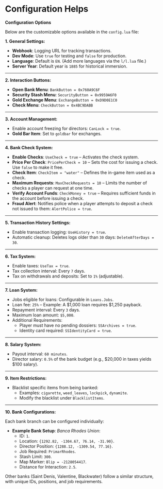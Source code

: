 # Configuration Helps

**Configuration Options**

Below are the customizable options available in the `config.lua` file:

**1. General Settings:**

* **Webhook**: Logging URL for tracking transactions.
* **Dev Mode**: Use `true` for testing and `false` for production.
* **Language**: Default is `EN`. (Add more languages via the `l/l.lua` file.)
* **Server Year**: Default year is `1885` for historical immersion.

***

**2. Interaction Buttons:**

* **Open Bank Menu**: `BankButton = 0x760A9C6F`
* **Security Stash Menu**: `SecurityButton = 0x9959A6F0`
* **Gold Exchange Menu**: `ExchangeButton = 0xD9D0E1C0`
* **Check Menu**: `CheckButton = 0x4BC9DABB`

***

**3. Account Management:**

* Enable account freezing for directors: `CanLock = true`.
* **Gold Bar Item**: Set to `goldbar` for exchanges.

***

**4. Bank Check System:**

* **Enable Checks**: `UseCheck = true` – Activates the check system.
* **Price Per Check**: `PricePerCheck = 10` – Sets the cost for issuing a check. Use `false` to make it free.
* **Check Item**: `CheckItem = "water"` – Defines the in-game item used as a check.
* **Maximum Requests**: `MaxCheckRequests = 10` – Limits the number of checks a player can request at one time.
* **Verify Account Funds**: `CheckMoney = true` – Requires sufficient funds in the account before issuing a check.
* **Fraud Alert**: Notifies police when a player attempts to deposit a check not issued to them: `AlertPolice = true`.

***

**5. Transaction History Settings:**

* Enable transaction logging: `UseHistory = true`.
* Automatic cleanup: Deletes logs older than `30` days: `DeleteAfterDays = 30`.

***

**6. Tax System:**

* Enable taxes: `UseTax = true`.
* Tax collection interval: Every `7` days.
* Tax on withdrawals and deposits: Set to `1%` (adjustable).

***

**7. Loan System:**

* Jobs eligible for loans: Configurable in `Loans.Jobs`.
* Loan fee: `25%` – Example: A $1,000 loan requires $1,250 payback.
* Repayment interval: Every `3` days.
* Maximum loan amount: `$5,000`.
* Additional Requirements:
  * Player must have no pending dossiers: `SSArchives = true`.
  * Identity card required: `SSIdentityCard = true`.

***

**8. Salary System:**

* Payout interval: `60 minutes`.
* Director salary: `0.5%` of the bank budget (e.g., $20,000 in taxes yields $100 salary).

***

**9. Item Restrictions:**

* Blacklist specific items from being banked:
  * Examples: `cigarette`, `weed_leaves`, `lockpick`, `dynamite`.
  * Modify the blacklist under `BlacklistItems`.

***

**10. Bank Configurations:**

Each bank branch can be configured individually:

* **Example Bank Setup**: _Banca Rhodes Union_:
  * ID: `1`.
  * Location: `{1292.82, -1304.67, 76.14, -31.90}`.
  * Director Position: `{1288.12, -1309.54, 77.16}`.
  * Job Required: `PrimarRhodes`.
  * Stash Limit: `300`.
  * Map Marker: `Blip = -2128054417`.
  * Distance for Interaction: `2.5`.

Other banks (Saint Denis, Valentine, Blackwater) follow a similar structure, with unique IDs, positions, and job requirements.
